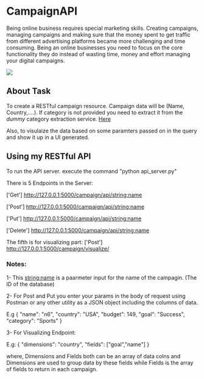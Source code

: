 # CampaignAPI 

Being online business requires special marketing skills. Creating campaigns, managing
campaigns and making sure that the money spent to get traffic from different advertising
platforms became more challenging and time consuming.
Being an online businesses you need to focus on the core functionality they do instead of
wasting time, money and effort managing your digital campaigns.

![](https://3.bp.blogspot.com/-TeW-jsT2v-8/W6578p-iJBI/AAAAAAAAAOw/SaQh5QkIPz4oDrJj9haWyyfP9Q8DOXEkwCLcBGAs/s1600/rest.png)

## About Task 
To create a RESTful campaign resource. Campaign data will be (Name, Country,....). If category is not provided you need to extract it from the *dummy* category extraction service. [Here](https://ngkc0vhbrl.execute-api.eu-west-1.amazonaws.com/api/?url=https://arabic.cnn.com/) 

Also, to visulaize the data based on some paramters passed on in the query and show it up in a UI generated.

## Using my RESTful API
To run the API server. 
execute the command "python api_server.py"

There is 5 Endpoints in the Server:

['Get'] http://127.0.0.1:5000/campaign/api/<string:name> 

['Post'] http://127.0.0.1:5000/campaign/api/<string:name> 

['Put'] http://127.0.0.1:5000/campaign/api/<string:name> 

['Delete'] http://127.0.0.1:5000/campaign/api/<string:name> 

The fifth is for visualizing part: ['Post'] http://127.0.0.1:5000/campaign/visualize/

### Notes:

1- This <string:name> is a paarmeter input for the name of the campagin. (The ID of the database)

2- For Post and Put you enter your params in the body of request using Postman or any other utility as a JSON object including the columns of data. 

E.g
{
"name": "n6",
"country": "USA",
"budget": 149,
"goal": "Success",
"category": "Sports"
}

3- For Visualizing Endpoint: 

E.g:
{
	"dimensions": "country",
	"fields": ["goal","name"]
}

where, Dimensions and Fields both can be an array of data colns and Dimensions are used to group data by these fields
while Fields is the array of fields to return in each campaign.
